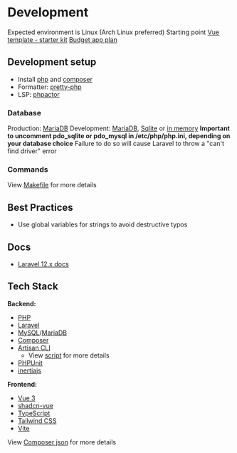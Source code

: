 # Development

Expected environment is Linux (Arch Linux preferred)
Starting point [Vue template - starter kit](https://github.com/laravel/vue-starter-kit)
[Budget app plan](./doc/budget-app-plan.md)

## Development setup

- Install [php](https://www.php.net/) and [composer](https://getcomposer.org/download/)
- Formatter: [pretty-php](https://github.com/lkrms/pretty-php)
- LSP: [phpactor](https://github.com/phpactor/phpactor)

### Database
Production: [MariaDB](https://wiki.archlinux.org/title/MariaDB)
Development: [MariaDB](https://wiki.archlinux.org/title/MariaDB), [Sqlite](https://www.sqlite.org/index.html) or [in memory](https://laravel.com/docs/12.x/database#in-memory-sqlite-testing)
**Important to uncomment pdo_sqlite or pdo_mysql in /etc/php/php.ini, depending on your database choice**
Failure to do so will cause Laravel to throw a "can't find driver" error

### Commands

View [Makefile](./Makefile) for more details

## Best Practices

- Use global variables for strings to avoid destructive typos

## Docs

- [Laravel 12.x docs](https://laravel.com/docs/12.x)

## Tech Stack

**Backend:**
- [PHP](https://www.php.net/)
- [Laravel](https://laravel.com/)
- [MySQL](https://www.mysql.com/)/[MariaDB](https://mariadb.org/)
- [Composer](https://getcomposer.org)
- [Artisan CLI](https://laravel.com/docs/12.x/artisan)
    - View [script](./artisan) for more details
- [PHPUnit](https://phpunit.de/)
- [inertiajs](https://inertiajs.com/)

**Frontend:**
- [Vue 3](https://vuejs.org/)
- [shadcn-vue](https://www.shadcn-vue.com/)
- [TypeScript](https://www.typescriptlang.org/)
- [Tailwind CSS](https://tailwindcss.com/)
- [Vite](https://vitejs.dev/)

View [Composer json](./composer.json) for more details
